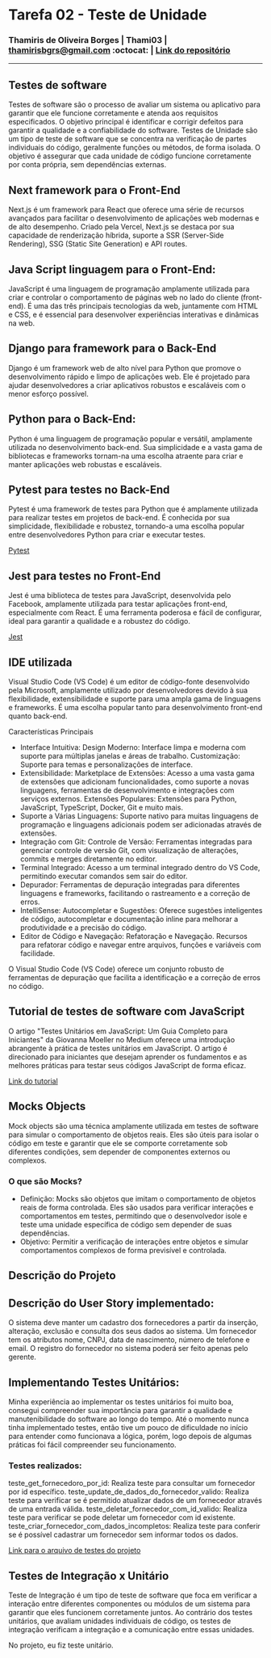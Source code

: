 # Tarefa 02 - Teste de Unidade 
### Thamiris de Oliveira Borges | Thami03 | thamirisbgrs@gmail.com :octocat: | [Link do repositório](https://github.com/melquetrindade/sigQueijaria)
<hr> 

## Testes de software 
Testes de software são o processo de avaliar um sistema ou aplicativo para garantir que ele funcione corretamente e atenda aos requisitos especificados. O objetivo principal é identificar e corrigir defeitos para garantir a qualidade e a confiabilidade do software. Testes de Unidade são um tipo de teste de software que se concentra na verificação de partes individuais do código, geralmente funções ou métodos, de forma isolada. O objetivo é assegurar que cada unidade de código funcione corretamente por conta própria, sem dependências externas.

## Next framework para o Front-End
Next.js é um framework para React que oferece uma série de recursos avançados para facilitar o desenvolvimento de aplicações web modernas e de alto desempenho. Criado pela Vercel, Next.js se destaca por sua capacidade de renderização híbrida, suporte a SSR (Server-Side Rendering), SSG (Static Site Generation) e API routes.


## Java Script linguagem para o Front-End:
JavaScript é uma linguagem de programação amplamente utilizada para criar e controlar o comportamento de páginas web no lado do cliente (front-end). É uma das três principais tecnologias da web, juntamente com HTML e CSS, e é essencial para desenvolver experiências interativas e dinâmicas na web.


## Django para framework para o Back-End
Django é um framework web de alto nível para Python que promove o desenvolvimento rápido e limpo de aplicações web. Ele é projetado para ajudar desenvolvedores a criar aplicativos robustos e escaláveis com o menor esforço possível.


## Python para o Back-End:
Python é uma linguagem de programação popular e versátil, amplamente utilizada no desenvolvimento back-end. Sua simplicidade e a vasta gama de bibliotecas e frameworks tornam-na uma escolha atraente para criar e manter aplicações web robustas e escaláveis.

## Pytest para testes no Back-End
Pytest é uma framework de testes para Python que é amplamente utilizada para realizar testes em projetos de back-end. É conhecida por sua simplicidade, flexibilidade e robustez, tornando-a uma escolha popular entre desenvolvedores Python para criar e executar testes.


[Pytest](https://docs.pytest.org/en/stable/)

## Jest para testes no Front-End
Jest é uma biblioteca de testes para JavaScript, desenvolvida pelo Facebook, amplamente utilizada para testar aplicações front-end, especialmente com React. É uma ferramenta poderosa e fácil de configurar, ideal para garantir a qualidade e a robustez do código.

[Jest](https://jestjs.io/pt-BR/)

## IDE utilizada
Visual Studio Code (VS Code) é um editor de código-fonte desenvolvido pela Microsoft, amplamente utilizado por desenvolvedores devido à sua flexibilidade, extensibilidade e suporte para uma ampla gama de linguagens e frameworks. É uma escolha popular tanto para desenvolvimento front-end quanto back-end.

Características Principais
- Interface Intuitiva: Design Moderno: Interface limpa e moderna com suporte para múltiplas janelas e áreas de trabalho.
Customização: Suporte para temas e personalizações de interface.
- Extensibilidade: Marketplace de Extensões: Acesso a uma vasta gama de extensões que adicionam funcionalidades, como suporte a novas linguagens, ferramentas de desenvolvimento e integrações com serviços externos.
Extensões Populares: Extensões para Python, JavaScript, TypeScript, Docker, Git e muito mais.
- Suporte a Várias Linguagens: Suporte nativo para muitas linguagens de programação e linguagens adicionais podem ser adicionadas através de extensões.
- Integração com Git: Controle de Versão: Ferramentas integradas para gerenciar controle de versão Git, com visualização de alterações, commits e merges diretamente no editor.
- Terminal Integrado: Acesso a um terminal integrado dentro do VS Code, permitindo executar comandos sem sair do editor.
- Depurador: Ferramentas de depuração integradas para diferentes linguagens e frameworks, facilitando o rastreamento e a correção de erros.
- IntelliSense: Autocompletar e Sugestões: Oferece sugestões inteligentes de código, autocompletar e documentação inline para melhorar a produtividade e a precisão do código.
- Editor de Código e Navegação: Refatoração e Navegação. Recursos para refatorar código e navegar entre arquivos, funções e variáveis com facilidade.

O Visual Studio Code (VS Code) oferece um conjunto robusto de ferramentas de depuração que facilita a identificação e a correção de erros no código. 

## Tutorial de testes de software com JavaScript
O artigo "Testes Unitários em JavaScript: Um Guia Completo para Iniciantes" da Giovanna Moeller no Medium oferece uma introdução abrangente à prática de testes unitários em JavaScript. O artigo é direcionado para iniciantes que desejam aprender os fundamentos e as melhores práticas para testar seus códigos JavaScript de forma eficaz.

[Link do tutorial](https://giovannamoeller.medium.com/testes-unit%C3%A1rios-em-javascript-um-guia-completo-para-iniciantes-a980138f47d6)

## Mocks Objects
Mock objects são uma técnica amplamente utilizada em testes de software para simular o comportamento de objetos reais. Eles são úteis para isolar o código em teste e garantir que ele se comporte corretamente sob diferentes condições, sem depender de componentes externos ou complexos.

### O que são Mocks?
- Definição: Mocks são objetos que imitam o comportamento de objetos reais de forma controlada. Eles são usados para verificar interações e comportamentos em testes, permitindo que o desenvolvedor isole e teste uma unidade específica de código sem depender de suas dependências.
- Objetivo: Permitir a verificação de interações entre objetos e simular comportamentos complexos de forma previsível e controlada.

## Descrição do Projeto
## Descrição do User Story implementado:
O sistema deve manter um cadastro dos fornecedores a partir da inserção, alteração, exclusão e consulta dos seus dados ao sistema. Um fornecedor tem os atributos nome, CNPJ, data de nascimento, número de telefone e  email. O registro do fornecedor no sistema poderá ser feito apenas pelo gerente.

## Implementando Testes Unitários:
Minha experiência ao implementar os testes unitários foi muito boa, consegui compreender sua importância para garantir a qualidade e manutenibilidade do software ao longo do tempo. Até o momento nunca tinha implementado testes, então tive um pouco de dificuldade no início para entender como funcionava a lógica, porém, logo depois de algumas práticas foi fácil compreender seu funcionamento.

### Testes realizados:
teste_get_fornecedoro_por_id: Realiza teste para consultar um fornecedor por id específico.
teste_update_de_dados_do_fornecedor_valido: Realiza teste para verificar se é permitido atualizar dados de um fornecedor através de uma entrada válida.
teste_deletar_fornecedor_com_id_valido: Realiza teste para verificar se pode deletar um fornecedor com id existente.
teste_criar_fornecedor_com_dados_incompletos: Realiza teste para conferir se é possível cadastrar um fornecedor sem informar todos os dados.

[Link para o arquivo de testes do projeto](https://github.com/melquetrindade/sigQueijaria/blob/main/back_end/api/core/tests/test_views.py)

## Testes de Integração x Unitário

Teste de Integração é um tipo de teste de software que foca em verificar a interação entre diferentes componentes ou módulos de um sistema para garantir que eles funcionem corretamente juntos. Ao contrário dos testes unitários, que avaliam unidades individuais de código, os testes de integração verificam a integração e a comunicação entre essas unidades.

No projeto, eu fiz teste unitário.





